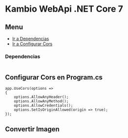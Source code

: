 ﻿# Kambio WebApi .NET Core 7

## Menu
- [Ir a Dependencias](#dependencias)
- [Ir a Configurar Cors](#configurar-cors)

### Dependencias
```
```

## Configurar Cors en Program.cs
```
app.UseCors(options =>
{
    options.AllowAnyHeader();
    options.AllowAnyMethod();
    options.AllowCredentials();
    options.SetIsOriginAllowed(origin => true);
});
```

## Convertir Imagen